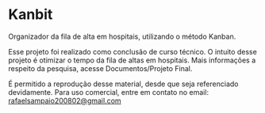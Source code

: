 # Kanbit
Organizador da fila de alta em hospitais, utilizando o método Kanban.

Esse projeto foi realizado como conclusão de curso técnico. O intuito desse projeto é
otimizar o tempo da fila de altas em hospitais. Mais informações a respeito da pesquisa,
acesse Documentos/Projeto Final.

É permitido a reprodução desse material, desde que seja referenciado devidamente.
Para uso comercial, entre em contato no email: rafaelsampaio200802@gmail.com
